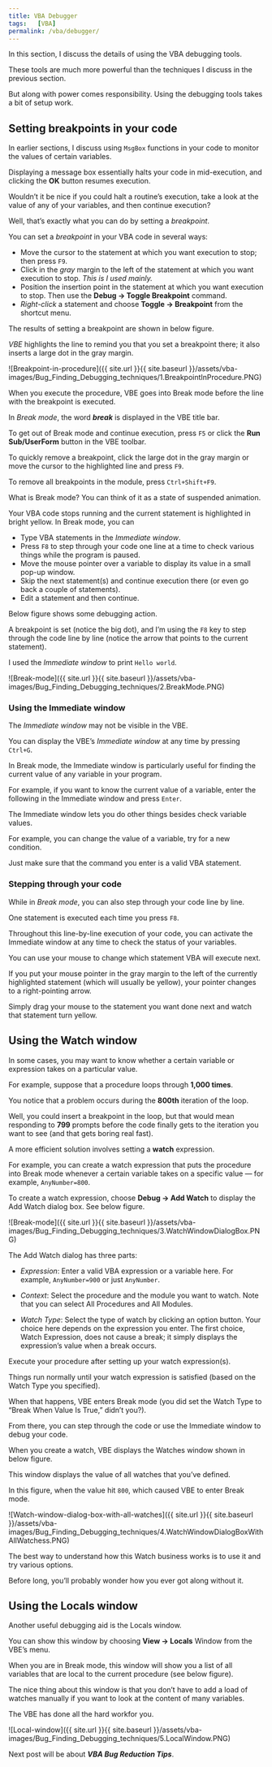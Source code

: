 ```yaml
---
title: VBA Debugger
tags:   [VBA]
permalink: /vba/debugger/
---
```


In this section, I discuss the details of using the VBA debugging tools. 

These tools are much more powerful than the techniques I discuss in the previous section. 

But along with power comes responsibility. Using the debugging tools takes a bit of setup work.

## Setting breakpoints in your code

In earlier sections, I discuss using `MsgBox` functions in your code to monitor the values of certain variables. 

Displaying a message box essentially halts your code in mid-execution, and clicking the **OK** button resumes execution.

Wouldn’t it be nice if you could halt a routine’s execution, take a look at the value of any of your variables, and then continue execution? 

Well, that’s exactly what you can do by setting a *breakpoint*. 

You can set a *breakpoint* in your VBA code in several ways:

* Move the cursor to the statement at which you want execution to stop; then press `F9`.
* Click in the *gray* margin to the left of the statement at which you want execution to stop. *This is I used mainly.*
* Position the insertion point in the statement at which you want execution to stop. Then use the **Debug -> Toggle Breakpoint** command.
* *Right-click* a statement and choose **Toggle -> Breakpoint** from the shortcut menu.

The results of setting a breakpoint are shown in below figure. 

*VBE* highlights the line to remind you that you set a breakpoint there; it also inserts a large dot in the gray margin.

![Breakpoint-in-procedure]({{ site.url }}{{ site.baseurl }}/assets/vba-images/Bug_Finding_Debugging_techniques/1.BreakpointInProcedure.PNG)

When you execute the procedure, VBE goes into Break mode before the line with the breakpoint is executed. 

In *Break mode*, the word ***break*** is displayed in the VBE title bar. 

To get out of Break mode and continue execution, press `F5` or click the **Run Sub/UserForm** button in the VBE toolbar.

To quickly remove a breakpoint, click the large dot in the gray margin or move the cursor to the highlighted line and press `F9`. 

To remove all breakpoints in the module, press `Ctrl+Shift+F9`.

What is Break mode? You can think of it as a state of suspended animation. 

Your VBA code stops running and the current statement is highlighted in bright yellow. In Break mode, you can

* Type VBA statements in the *Immediate window*.
* Press `F8` to step through your code one line at a time to check various things while the program is paused.
* Move the mouse pointer over a variable to display its value in a small pop-up window.
* Skip the next statement(s) and continue execution there (or even go back a couple of statements).
* Edit a statement and then continue.

Below figure shows some debugging action. 

A breakpoint is set (notice the big dot), and I’m using the `F8` key to step through the code line by line (notice the arrow that points to the current statement). 

I used the *Immediate window* to print `Hello world`.

![Break-mode]({{ site.url }}{{ site.baseurl }}/assets/vba-images/Bug_Finding_Debugging_techniques/2.BreakMode.PNG)

### Using the Immediate window

The *Immediate window* may not be visible in the VBE. 

You can display the VBE’s *Immediate window* at any time by pressing `Ctrl+G`.

In Break mode, the Immediate window is particularly useful for finding the current value of any variable in your program. 

For example, if you want to know the current value of a variable, enter the following in the Immediate window and press `Enter`.

The Immediate window lets you do other things besides check variable values. 

For example, you can change the value of a variable, try for a new condition. 

Just make sure that the command you enter is a valid VBA statement.

### Stepping through your code

While in *Break mode*, you can also step through your code line by line. 

One statement is executed each time you press `F8`. 

Throughout this line-by-line execution of your code, you can activate the Immediate window at any time to check the status of your variables.

You can use your mouse to change which statement VBA will execute next. 

If you put your mouse pointer in the gray margin to the left of the currently highlighted statement (which will usually be yellow), your pointer changes to a right-pointing arrow. 

Simply drag your mouse to the statement you want done next and watch that statement turn yellow.

## Using the Watch window

In some cases, you may want to know whether a certain variable or expression takes on a particular value. 

For example, suppose that a procedure loops through **1,000 times**. 

You notice that a problem occurs during the **800th** iteration of the loop. 

Well, you could insert a breakpoint in the loop, but that would mean responding to **799** prompts before the code finally gets to the iteration you want to see (and that gets boring real fast). 

A more efficient solution involves setting a **watch** expression.

For example, you can create a watch expression that puts the procedure into Break mode whenever a certain variable takes on a specific value — for example, `AnyNumber=800`. 

To create a watch expression, choose **Debug -> Add Watch** to display the Add Watch dialog box. See below figure.

![Break-mode]({{ site.url }}{{ site.baseurl }}/assets/vba-images/Bug_Finding_Debugging_techniques/3.WatchWindowDialogBox.PNG)

The Add Watch dialog has three parts:

* *Expression*: Enter a valid VBA expression or a variable here. For example, `AnyNumber=900` or just `AnyNumber`.

* *Context*: Select the procedure and the module you want to watch. Note that you can select All Procedures and All Modules.

* *Watch Type*: Select the type of watch by clicking an option button. Your choice here depends on the expression you enter. The first choice, Watch Expression, does not cause a break; it simply displays the expression’s value when a break occurs.

Execute your procedure after setting up your watch expression(s). 

Things run normally until your watch expression is satisfied (based on the Watch Type you specified). 

When that happens, VBE enters Break mode (you did set the Watch Type to “Break When Value Is True,” didn’t you?). 

From there, you can step through the code or use the Immediate window to debug your code.

When you create a watch, VBE displays the Watches window shown in below figure. 

This window displays the value of all watches that you’ve defined. 

In this figure, when the value hit `800`, which caused VBE to enter Break mode.

![Watch-window-dialog-box-with-all-watches]({{ site.url }}{{ site.baseurl }}/assets/vba-images/Bug_Finding_Debugging_techniques/4.WatchWindowDialogBoxWithAllWatchess.PNG)

The best way to understand how this Watch business works is to use it and try various options. 

Before long, you’ll probably wonder how you ever got along without it.

## Using the Locals window

Another useful debugging aid is the Locals window. 

You can show this window by choosing **View -> Locals** Window from the VBE’s menu. 

When you are in Break mode, this window will show you a list of all variables that are local to the current procedure (see below figure). 

The nice thing about this window is that you don’t have to add a load of watches manually if you want to look at the content of many variables. 

The VBE has done all the hard workfor you.

![Local-window]({{ site.url }}{{ site.baseurl }}/assets/vba-images/Bug_Finding_Debugging_techniques/5.LocalWindow.PNG)

Next post will be about ***VBA Bug Reduction Tips***.
